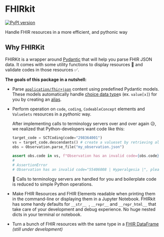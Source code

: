 # FHIRkit
[![PyPI version](https://badge.fury.io/py/FHIRkit.svg)](https://badge.fury.io/py/FHIRkit)

Handle FHIR resources in a more efficient, and pythonic way


## Why FHIRKit
FHIRKit is a wrapper around [Pydantic](https://github.com/samuelcolvin/pydantic) that will help you parse FHIR JSON data. It comes with some utility functions to display resources 👀 and validate codes in those resources ✅.

__The goals of this package in a nutshell:__
- Parse [`application/fhir+json`](https://build.fhir.org/json.html) content using predefined Pydantic models. These models automatically handle [choice data type](https://www.hl7.org/fhir/formats.html#choice)s (ex. `value[x]`) for you by creating an [alias](https://pydantic-docs.helpmanual.io/usage/model_config/#alias-precedence).
- Perform operation on `code`, `coding`, `CodeableConcept` elements and `ValueSets` resources in a *pythonic* way.
  
    After implementing calls to terminology servers over and over again 😥, we realized that Python-developers want code like this:
    ```python
    target_code = SCTCoding(code="298364001")
    vs = target_code.descendants() # create a valueset by retrieving all descendants of a SNOMED-CT code
    obs = Observation.parse_file("my_observation.json")
     
    assert obs.code in vs, f"Observation has an invalid code={obs.code}, please provide a {target_code}"
    # 
    # AssertionError
    # Observation has an invalid code="55406008 | Hyperalgesia |", please provide a "298364001 | Finding of head region |"
    ```
    🎉 Calls to terminology servers are handled for you and boilerplate code is reduced to simple Python operations.
    
- Make FHIR Resources and FHIR Elements readable when printing them in the command-line or displaying them in a Jupyter Notebook. FHIRkit has some handy defaults for `__str__ `, `__repr__` and `__repr_html__` that take care of your development and debug experience. No huge nested dicts in your terminal or notebook.

- Turn a bunch of FHIR resources with the same type in a [FHIR DataFrame](https://github.com/Tiro-health/fhir-dataframes) *(still under development)*
